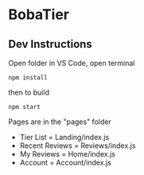 # BobaTier

## Dev Instructions
Open folder in VS Code, open terminal
```shell
npm install 
```
then to build
```shell
npm start 
```

Pages are in the "pages" folder  
* Tier List = Landing/index.js
* Recent Reviews = Reviews/index.js
* My Reviews = Home/index.js
* Account = Account/index.js
